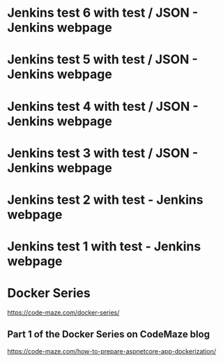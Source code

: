 # Jenkins test 6 with test / JSON - Jenkins webpage
# Jenkins test 5 with test / JSON - Jenkins webpage
# Jenkins test 4 with test / JSON - Jenkins webpage
# Jenkins test 3 with test / JSON - Jenkins webpage
# Jenkins test 2 with test - Jenkins webpage
# Jenkins test 1 with test - Jenkins webpage

# Docker Series
https://code-maze.com/docker-series/

## Part 1 of the Docker Series on CodeMaze blog
https://code-maze.com/how-to-prepare-aspnetcore-app-dockerization/
